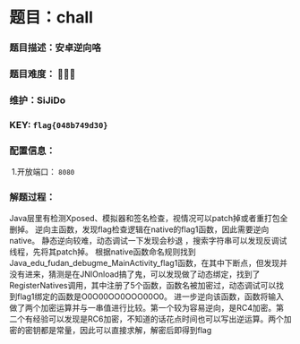 # 题目：chall

### 题目描述：安卓逆向咯

### 题目难度： 🌟🌟🌟

### 维护：SiJiDo

### KEY: `flag{048b749d30}`

### 配置信息： 

​	1.开放端口： `8080`

### 解题过程：

Java层里有检测Xposed、模拟器和签名检查，视情况可以patch掉或者重打包全删掉。
逆向主函数，发现flag检查逻辑在native的flag1函数，因此需要逆向native。
静态逆向较难，动态调试一下发现会秒退 ，搜索字符串可以发现反调试线程，先将其patch掉。
根据native函数命名规则找到Java_edu_fudan_debugme_MainActivity_flag1函数，在其中下断点，但发现并没有进来，猜测是在JNIOnload搞了鬼，可以发现做了动态绑定，找到了RegisterNatives调用，其中注册了5个函数，函数名被加密过，动态调试可以找到flag1绑定的函数是O0O00OO0OOO00O0。
进一步逆向该函数，函数将输入做了两个加密运算并与一串值进行比较。第一个较为容易逆向，是RC4加密。第二个有经验可以发现是RC6加密，不知道的话花点时间也可以写出逆运算。两个加密的密钥都是常量，因此可以直接求解，解密后即得到flag
